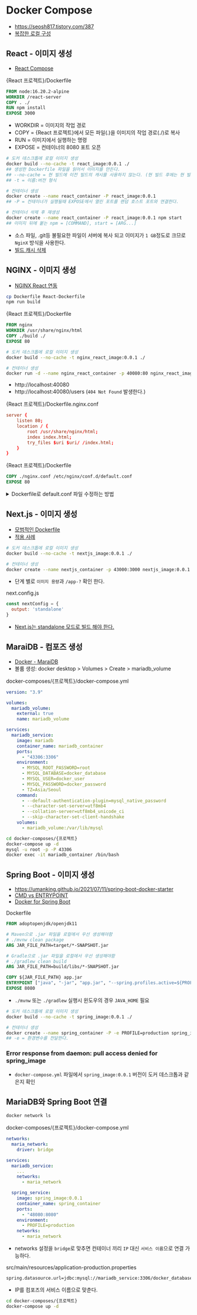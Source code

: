 # Docker Compose
* https://seosh817.tistory.com/387
* [복잡한 로컬 구성](https://dev.gmarket.com/72)

## React - 이미지 생성
* [React Compose](https://night-knight.tistory.com/entry/Docker-1-React%EB%A1%9C-Docker-%EC%8B%A4%ED%96%89%EC%8B%9C%EC%BC%9C%EB%B3%B4%EA%B8%B0-Docker-compose)

{React 프로젝트}/Dockerfile
```Dockerfile
FROM node:16.20.2-alpine
WORKDIR /react-server
COPY . ./
RUN npm install
EXPOSE 3000
```
* WORKDIR = 이미지의 작업 경로
* COPY = {React 프로젝트}에서 모든 파일(.)을 이미지의 작업 경로(./)로 복사
* RUN = 이미지에서 실행하는 명령
* EXPOSE = 컨테이너의 8080 포트 오픈

```sh
# 도커 데스크톱에 로컬 이미지 생성
docker build --no-cache -t react_image:0.0.1 ./
## 생성한 Dockerfile 파일을 읽어서 이미지를 만든다.
## --no-cache = 현 빌드에 이전 빌드의 캐시를 사용하지 않는다. (현 빌드 후에는 현 빌드에 대한 캐시를 생성한다.)
## -t = 이름:버전 형식

# 컨테이너 생성
docker create --name react_container -P react_image:0.0.1
## -P = 컨테이너가 실행될때 EXPOSE에서 열린 포트를 랜덤 호스트 포트와 연결한다.

# 컨테이너 삭제 후 재생성
docker create --name react_container -P react_image:0.0.1 npm start
## 이미지 뒤에 붙는 npm = [COMMAND], start = [ARG...]
```
* 소스 파일, .git등 불필요한 파일이 서버에 복사 되고 이미지가 `1 GB`정도로 크므로 `NginX` 방식을 사용한다.
* [빌드 캐시 삭제](https://github.com/ovdncids/docker-curriculum/blob/master/ETC.md#build-cache-%EC%82%AD%EC%A0%9C)

## NGINX - 이미지 생성
* [NGINX React 연동](https://stackoverflow.com/questions/45598779/react-router-browserrouter-leads-to-404-not-found-nginx-error-when-going-to)
```sh
cp Dockerfile React-Dockerfile
npm run build
```

{React 프로젝트}/Dockerfile
```Dockerfile
FROM nginx
WORKDIR /usr/share/nginx/html
COPY ./build ./
EXPOSE 80
```
```sh
# 도커 데스크톱에 로컬 이미지 생성
docker build --no-cache -t nginx_react_image:0.0.1 ./

# 컨테이너 생성
docker run -d --name nginx_react_container -p 40080:80 nginx_react_image:0.0.1
```
* http://localhost:40080
* http://localhost:40080/users (`404 Not Found` 발생한다.)

{React 프로젝트}/Dockerfile.nginx.conf
```conf
server {
    listen 80;
    location / {
        root /usr/share/nginx/html;
        index index.html;
        try_files $uri $uri/ /index.html;
    }
}
```
{React 프로젝트}/Dockerfile
```Dockerfile
COPY ./nginx.conf /etc/nginx/conf.d/default.conf
EXPOSE 80
```

<details><summary>Dockerfile로 default.conf 파일 수정하는 방법</summary>

  {React 프로젝트}/Dockerfile
  ```Dockerfile
  RUN echo '\
  server {\n\
      listen 80;\n\
      location / {\n\
          root /usr/share/nginx/html;\n\
          index index.html;\n\
          try_files $uri $uri/ /index.html;\n\
      }\n\
  }'\
  > /etc/nginx/conf.d/default.conf
  
  EXPOSE 80
  ```
  * `>> /etc/nginx/conf.d/default.conf` 이렇게 수정하면 이전 파일에 추가하고
  * `> /etc/nginx/conf.d/default.conf` 이렇게 하면 이전 파일을 덮어씌운다.
</details>

## Next.js - 이미지 생성
* [모범적인 Dockerfile](https://github.com/vercel/next.js/blob/canary/examples/with-docker/Dockerfile)
* [적용 사례](https://velog.io/@jadenkim5179/Next.js-%ED%94%84%EB%A1%9C%EC%A0%9D%ED%8A%B8-docker-%EB%B0%B0%ED%8F%AC-%EC%9D%B4%EB%AF%B8%EC%A7%80-%ED%81%AC%EA%B8%B0-%EC%A4%84%EC%9D%B4%EA%B8%B0)

```sh
# 도커 데스크톱에 로컬 이미지 생성
docker build --no-cache -t nextjs_image:0.0.1 ./

# 컨테이너 생성
docker create --name nextjs_container -p 43000:3000 nextjs_image:0.0.1
```
* 단계 별로 `이미지 용량`과 `/app-?` 확인 한다.

next.config.js
```js
const nextConfig = {
  output: 'standalone'
}
```
* [Next.js는 standalone 모드로 빌드 해야 한다.](https://nextjs.org/docs/advanced-features/output-file-tracing)

## MaraiDB - 컴포즈 생성
* [Docker - MaraiDB](https://velog.io/@jkjan/Docker-MySQL-%EC%9B%90%EA%B2%A9-%EC%A0%91%EC%86%8D)
* 볼륨 생성: docker desktop > Volumes > Create > mariadb_volume

docker-composes/{프로젝트}/docker-compose.yml
```yml
version: "3.9"

volumes:
  mariadb_volume:
    external: true
    name: mariadb_volume

services:
  mariadb_service:
    image: mariadb
    container_name: mariadb_container
    ports:
      - "43306:3306"
    environment:
      - MYSQL_ROOT_PASSWORD=root
      - MYSQL_DATABASE=docker_database
      - MYSQL_USER=docker_user
      - MYSQL_PASSWORD=docker_password
      - TZ=Asia/Seoul
    command:
      - --default-authentication-plugin=mysql_native_password
      - --character-set-server=utf8mb4
      - --collation-server=utf8mb4_unicode_ci
      - --skip-character-set-client-handshake
    volumes:
      - mariadb_volume:/var/lib/mysql
```

```sh
cd docker-composes/{프로젝트}
docker-compose up -d
mysql -u root -p -P 43306
docker exec -it mariadb_container /bin/bash
```

## Spring Boot - 이미지 생성
* https://umanking.github.io/2021/07/11/spring-boot-docker-starter
* [CMD vs ENTRYPOINT](https://velog.io/@dachae/Docker-5-Dockerfile-%EC%9C%A0%EC%9D%98%EC%82%AC%ED%95%AD)
* [Docker for Spring Boot](https://spring.io/guides/topicals/spring-boot-docker)

Dockerfile
```Dockerfile
FROM adoptopenjdk/openjdk11

# Maven으로 .jar 파일을 로컬에서 우선 생성해야함
# ./mvnw clean package
ARG JAR_FILE_PATH=target/*-SNAPSHOT.jar

# Gradle으로 .jar 파일을 로컬에서 우선 생성해야함
# ./gradlew clean build
ARG JAR_FILE_PATH=build/libs/*-SNAPSHOT.jar

COPY ${JAR_FILE_PATH} app.jar
ENTRYPOINT ["java", "-jar", "app.jar", "--spring.profiles.active=${PROFILE}"]
EXPOSE 8080
```
* `./mvnw` 또는 `./gradlew` 실행시 윈도우의 경우 `JAVA_HOME` 필요

```sh
# 도커 데스크톱에 로컬 이미지 생성
docker build --no-cache -t spring_image:0.0.1 ./

# 컨테이너 생성
docker create --name spring_container -P -e PROFILE=production spring_image:0.0.1
## -e = 환경변수를 전달한다.
```

### Error response from daemon: pull access denied for spring_image
* `docker-compose.yml` 파일에서 `spring_image:0.0.1` 버전이 도커 데스크톱과 같은지 확인

## MariaDB와 Spring Boot 연결
```sh
docker network ls
```

docker-composes/{프로젝트}/docker-compose.yml
```yml
networks:
  maria_network:
    driver: bridge

services:
  mariadb_service:
    ...
    networks:
      - maria_network

  spring_service:
    image: spring_image:0.0.1
    container_name: spring_container
    ports:
      - "48080:8080"
    environment:
      - PROFILE=production
    networks:
      - maria_network
```
* networks 설정을 `bridge`로 맞추면 컨테이너 끼리 `IP` 대신 `서비스 이름`으로 연결 가능하다.

src/main/resources/application-production.properties
```properties
spring.datasource.url=jdbc:mysql://mariadb_service:3306/docker_database
```
* IP를 컴포즈의 서비스 이름으로 맞춘다.

```sh
cd docker-composes/{프로젝트}
docker-compose up -d
```
